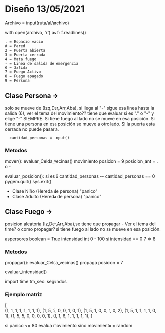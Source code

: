 # Diseño 13/05/2021
Archivo = input(ruta/al/archivo)

with open(archivo, 'r') as f:
    f.readlines()

    . = Espacio vacio
    # = Pared 
    2 = Puerta abierta 
    3 = Puerta cerrada
    4 = Mata fuego
    - = Linea de salida de emergencia 
    6 = Salida
    7 = Fuego Activo
    8 = Fuego apagado
    9 = Persona

     
## Clase Persona -> 
solo se mueve de (Izq,Der,Arr,Aba), si llega al "-" sigue esa linea hasta la salida (6), ver el tema del movimiento??
        tiene que evaluar si es "." o "-" y elige "-" SIEMPRE.
        Si tiene fuego al lado no se mueve en esa posición. 
        Si tiene una persona en esa posición se mueve a otro lado.
        Si la puerta esta cerrada no puede pasarla.

      cantidad_personas = input()


   ### Metodos
   mover():
      evaluar_Celda_vecinas()
      movimiento
      posicion = 9
      posicion_ant = . o -


   evaluar_posicion():
      si es 6 
      cantidad_personas --
      cantidad_personas == 0
         pygem.quit()
         sys.exit()
        
   - Clase Niño (Hereda de persona) "panico"
   - Clase Adulto (Hereda de persona) "panico"

## Clase Fuego -> 
posicion aleatoria (Iz,Der,Arr,Aba),se tiene que propagar - Ver el tema del time? o como propagar?
si tiene fuego al lado no se mueve en esa posición.

aspersores boolean = True
intensidad int 0 - 100
 si intensidad == 0  7 => 8

   ### Metodos
   propagar():
      evaluar_Celda_vecinas()
      propaga
      posicion = 7
       
   evaluar_intensidad()

import time
tm_sec: segundos 

### Ejemplo matriz
[  
 (1, 1, 1, 1, 1, 1, 1, 1),
 (1, 5, 2, 0, 0, 1, 0, 1),
 (1, 5, 1, 0, 0, 1, 0, 2),
 (1, 5, 1, 1, 1, 1, 0, 1),
 (1, 5, 5, 0, 0, 0, 0, 1),
 (1, 1, 6, 1, 1, 1, 1, 1),
]

si panico <= 80 
   evalua movimiento
sino
   movimiento = random
